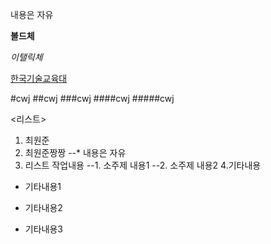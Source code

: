내용은 자유

**볼드체**

*이탤릭체*

[한국기술교육대](www.kut.ac.kr)

#cwj
##cwj
###cwj
####cwj
#####cwj

<리스트>
1. 최원준
2. 최원준짱짱
--* 내용은 자유
3. 리스트 작업내용
--1. 소주제 내용1
--2. 소주제 내용2
4.기타내용
* 기타내용1
- 기타내용2
+ 기타내용3

